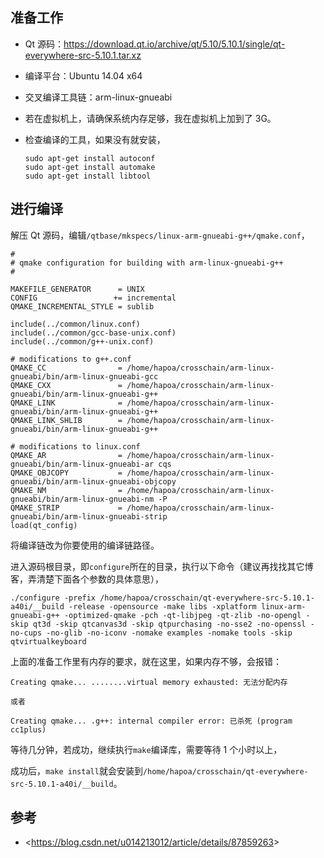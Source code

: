 ## 准备工作

- Qt 源码：<https://download.qt.io/archive/qt/5.10/5.10.1/single/qt-everywhere-src-5.10.1.tar.xz>

- 编译平台：Ubuntu 14.04 x64

- 交叉编译工具链：arm-linux-gnueabi

- 若在虚拟机上，请确保系统内存足够，我在虚拟机上加到了 3G。

- 检查编译的工具，如果没有就安装，

  ```shell
  sudo apt-get install autoconf
  sudo apt-get install automake
  sudo apt-get install libtool
  ```

## 进行编译

解压 Qt 源码，编辑`/qtbase/mkspecs/linux-arm-gnueabi-g++/qmake.conf`，

```
#
# qmake configuration for building with arm-linux-gnueabi-g++
#

MAKEFILE_GENERATOR      = UNIX
CONFIG                 += incremental
QMAKE_INCREMENTAL_STYLE = sublib

include(../common/linux.conf)
include(../common/gcc-base-unix.conf)
include(../common/g++-unix.conf)

# modifications to g++.conf
QMAKE_CC                = /home/hapoa/crosschain/arm-linux-gnueabi/bin/arm-linux-gnueabi-gcc
QMAKE_CXX               = /home/hapoa/crosschain/arm-linux-gnueabi/bin/arm-linux-gnueabi-g++
QMAKE_LINK              = /home/hapoa/crosschain/arm-linux-gnueabi/bin/arm-linux-gnueabi-g++
QMAKE_LINK_SHLIB        = /home/hapoa/crosschain/arm-linux-gnueabi/bin/arm-linux-gnueabi-g++

# modifications to linux.conf
QMAKE_AR                = /home/hapoa/crosschain/arm-linux-gnueabi/bin/arm-linux-gnueabi-ar cqs
QMAKE_OBJCOPY           = /home/hapoa/crosschain/arm-linux-gnueabi/bin/arm-linux-gnueabi-objcopy
QMAKE_NM                = /home/hapoa/crosschain/arm-linux-gnueabi/bin/arm-linux-gnueabi-nm -P
QMAKE_STRIP             = /home/hapoa/crosschain/arm-linux-gnueabi/bin/arm-linux-gnueabi-strip
load(qt_config)
```

将编译链改为你要使用的编译链路径。

进入源码根目录，即`configure`所在的目录，执行以下命令（建议再找找其它博客，弄清楚下面各个参数的具体意思），

```shell
./configure -prefix /home/hapoa/crosschain/qt-everywhere-src-5.10.1-a40i/__build -release -opensource -make libs -xplatform linux-arm-gnueabi-g++ -optimized-qmake -pch -qt-libjpeg -qt-zlib -no-opengl -skip qt3d -skip qtcanvas3d -skip qtpurchasing -no-sse2 -no-openssl -no-cups -no-glib -no-iconv -nomake examples -nomake tools -skip qtvirtualkeyboard
```

上面的准备工作里有内存的要求，就在这里，如果内存不够，会报错：

```
Creating qmake... ........virtual memory exhausted: 无法分配内存

或者

Creating qmake... .g++: internal compiler error: 已杀死 (program cc1plus)
```

等待几分钟，若成功，继续执行`make`编译库，需要等待 1 个小时以上，

成功后，`make install`就会安装到`/home/hapoa/crosschain/qt-everywhere-src-5.10.1-a40i/__build`。

## 参考

- <<https://blog.csdn.net/u014213012/article/details/87859263>>
